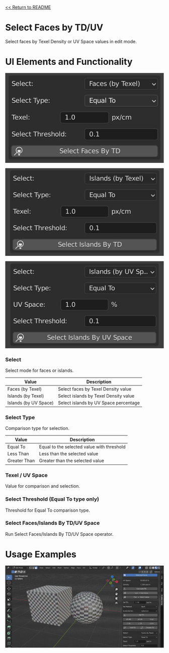 [<< Return to README](../README.md#documentation)

# Select Faces by TD/UV

Select faces by Texel Density or UV Space values in edit mode.

# UI Elements and Functionality

![Select TD Face](./images/ui/select_faces_texel_panel.png)

![Select TD Island](./images/ui/select_islands_texel_panel.png)

![Select UV Island](./images/ui/select_islands_uv_panel.png)

### Select

Select mode for faces or islands.

| Value                 | Description                           |
|-----------------------|---------------------------------------|
| Faces (by Texel)      | Select faces by Texel Density value   | 
| Islands (by Texel)    | Select islands by Texel Density value |
| Islands (by UV Space) | Select islands by UV Space percentage |

### Select Type

Comparison type for selection.

| Value        | Description                                |
|--------------|--------------------------------------------|
| Equal To     | Equal to the selected value with threshold | 
| Less Than    | Less than the selected value               |
| Greater Than | Greater than the selected value            |

### Texel / UV Space

Value for comparison and selection.

### Select Threshold (Equal To type only)

Threshold for Equal To comparison type.

### Select Faces/Islands By TD/UV Space

Run Select Faces/Islands By TD/UV Space operator.

# Usage Examples

![Select TD](./images/gifs/select_td.gif)
